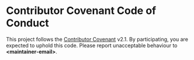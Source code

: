 
# Contributor Covenant Code of Conduct

This project follows the [Contributor Covenant](https://www.contributor-covenant.org/)
v2.1. By participating, you are expected to uphold this code. Please report
unacceptable behaviour to **<maintainer‑email>**.
